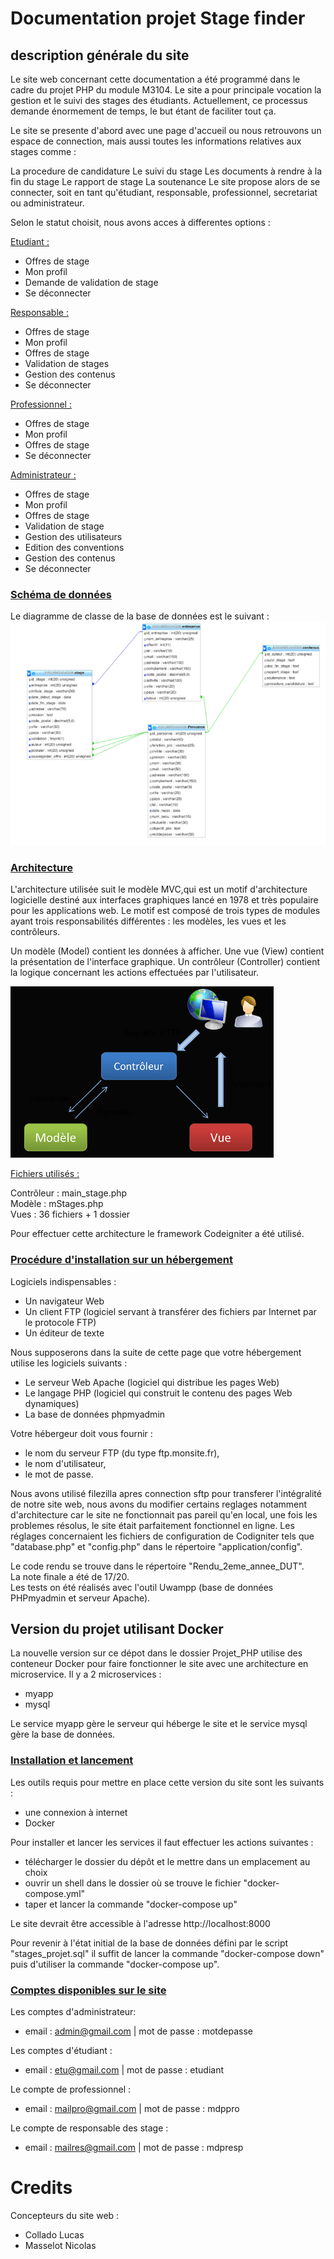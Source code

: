 # Documentation projet Stage finder
## description générale du site
Le site web concernant cette documentation a été programmé dans le cadre du projet PHP du module M3104. Le site a pour principale vocation la gestion et le suivi des stages des étudiants. Actuellement, ce processus demande énormement de temps, le but étant de faciliter tout ça.

Le site se presente d'abord avec une page d'accueil ou nous retrouvons un espace de connection, mais aussi toutes les informations relatives aux stages comme :

La procedure de candidature
Le suivi du stage
Les documents à rendre à la fin du stage
Le rapport de stage
La soutenance
Le site propose alors de se connecter, soit en tant qu'étudiant, responsable, professionnel, secretariat ou administrateur.

Selon le statut choisit, nous avons acces à differentes options :

<u> Etudiant : </u>
- Offres de stage
- Mon profil
- Demande de validation de stage
- Se déconnecter

<u> Responsable : </u>
- Offres de stage
- Mon profil
- Offres de stage
- Validation de stages
- Gestion des contenus
- Se déconnecter

<u> Professionnel : </u>
- Offres de stage
- Mon profil
- Offres de stage
- Se déconnecter

<u> Administrateur : </u>
- Offres de stage
- Mon profil
- Offres de stage
- Validation de stage
- Gestion des utilisateurs
- Edition des conventions
- Gestion des contenus
- Se déconnecter

### <u> Schéma de données </u>
Le diagramme de classe de la base de données est le suivant :
![Alt text](doc_images/schema_BDD.PNG)

### <u> Architecture </u>
L'architecture utilisée suit le modèle MVC,qui est un motif d'architecture logicielle destiné aux interfaces graphiques lancé en 1978 et très populaire pour les applications web. Le motif est composé de trois types de modules ayant trois responsabilités différentes : les modèles, les vues et les contrôleurs.

Un modèle (Model) contient les données à afficher.
Une vue (View) contient la présentation de l'interface graphique.
Un contrôleur (Controller) contient la logique concernant les actions effectuées par l'utilisateur.

![Alt text](doc_images/mvc_architecture.PNG)

<u> Fichiers utilisés : </u>

Contrôleur : main_stage.php \
Modèle : mStages.php \
Vues : 36 fichiers + 1 dossier

Pour effectuer cette architecture le framework Codeigniter a été utilisé.

### <u> Procédure d'installation sur un hébergement </u>
Logiciels indispensables :
- Un navigateur Web
- Un client FTP (logiciel servant à transférer des fichiers par Internet par le protocole FTP)
- Un éditeur de texte

Nous supposerons dans la suite de cette page que votre hébergement utilise les logiciels suivants :
- Le serveur Web Apache (logiciel qui distribue les pages Web)
- Le langage PHP (logiciel qui construit le contenu des pages Web dynamiques)
- La base de données phpmyadmin

Votre hébergeur doit vous fournir :
- le nom du serveur FTP (du type ftp.monsite.fr),
- le nom d'utilisateur,
- le mot de passe.

Nous avons utilisé filezilla apres connection sftp pour transferer l'intégralité de notre site web, nous avons du modifier certains reglages notamment d'architecture car le site ne fonctionnait pas pareil qu'en local, une fois les problemes résolus, le site était parfaitement fonctionnel en ligne.
Les réglages concernaient les fichiers de configuration de Codigniter tels que "database.php" et "config.php" dans le répertoire "application/config".

Le code rendu se trouve dans le répertoire "Rendu_2eme_annee_DUT". \
La note finale a été de 17/20. \
Les tests on été réalisés avec l'outil Uwampp (base de données PHPmyadmin et serveur Apache).


## Version du projet utilisant Docker
La nouvelle version sur ce dépot dans le dossier Projet_PHP utilise des conteneur Docker pour faire fonctionner le site avec une architecture en microservice.
Il y a 2 microservices :
- myapp
- mysql

Le service myapp gère le serveur qui héberge le site et le service mysql gère la base de données.

### <u> Installation et lancement </u>
Les outils requis pour mettre en place cette version du site sont les suivants :
- une connexion à internet
- Docker

Pour installer et lancer les services il faut effectuer les actions suivantes :
- télécharger le dossier du dépôt et le mettre dans un emplacement au choix
- ouvrir un shell dans le dossier où se trouve le fichier "docker-compose.yml"
- taper et lancer la commande "docker-compose up"

Le site devrait être accessible à l'adresse http://localhost:8000 

Pour revenir à l'état initial de la base de données défini par le script "stages_projet.sql" il suffit de lancer la commande "docker-compose down" 
puis d'utiliser la commande "docker-compose up".

### <u> Comptes disponibles sur le site </u>
Les comptes d'administrateur: 
- email : admin@gmail.com | mot de passe :  motdepasse

Les comptes d'étudiant :
- email : etu@gmail.com | mot de passe :  etudiant

Le compte de professionnel :
- email : mailpro@gmail.com | mot de passe :  mdppro

Le compte de responsable des stage :
- email : mailres@gmail.com | mot de passe :  mdpresp

# Credits
Concepteurs du site web :
- Collado Lucas
- Masselot Nicolas